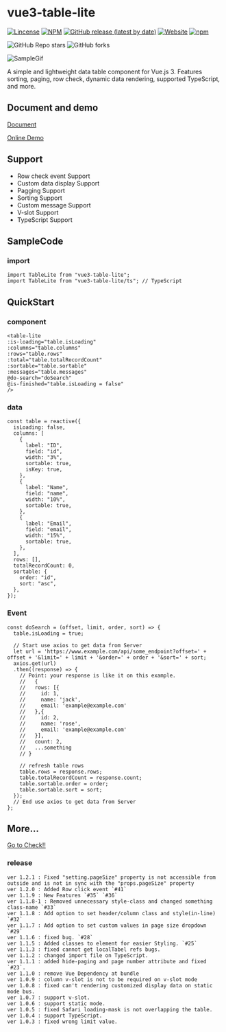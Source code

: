 # vue3-table-lite

[![Lincense](https://img.shields.io/github/license/linmasahiro/vue3-table-lite)](https://github.com/linmasahiro/vue3-table-lite/blob/master/LICENSE) 
[![NPM](https://img.shields.io/npm/v/vue3-table-lite)](https://www.npmjs.com/package/vue3-table-lite)
[![GitHub release (latest by date)](https://img.shields.io/github/v/release/linmasahiro/vue3-table-lite)](https://github.com/linmasahiro/vue3-table-lite)
[![Website](https://img.shields.io/website?url=https%3A%2F%2Flinmasahiro.github.io%2Fvue3-table-lite%2Fdist%2F)](https://linmasahiro.github.io/vue3-table-lite/dist/)
[![npm](https://img.shields.io/npm/dm/vue3-table-lite)](https://www.npmjs.com/package/vue3-table-lite)

![GitHub Repo stars](https://img.shields.io/github/stars/linmasahiro/vue3-table-lite?style=social)
![GitHub forks](https://img.shields.io/github/forks/linmasahiro/vue3-table-lite?style=social)

![SampleGif](https://linmasahiro.github.io/vue3-table-lite/sample.gif)

A simple and lightweight data table component for Vue.js 3. Features sorting, paging, row check, dynamic data rendering, supported TypeScript, and more.

## Document and demo

[Document](https://linmasahiro.github.io/vue3-table-lite/dist/)

[Online Demo](https://linmasahiro.github.io/vue3-table-lite/dist/simple.html)

## Support

+ Row check event Support
+ Custom data display Support
+ Pagging Support
+ Sorting Support
+ Custom message Support
+ V-slot Support
+ TypeScript Support

## SampleCode

### import
    import TableLite from "vue3-table-lite";
    import TableLite from "vue3-table-lite/ts"; // TypeScript

## QuickStart
### component
    <table-lite
    :is-loading="table.isLoading"
    :columns="table.columns"
    :rows="table.rows"
    :total="table.totalRecordCount"
    :sortable="table.sortable"
    :messages="table.messages"
    @do-search="doSearch"
    @is-finished="table.isLoading = false"
    />
  ></table-lite>

### data
    const table = reactive({
      isLoading: false,
      columns: [
        {
          label: "ID",
          field: "id",
          width: "3%",
          sortable: true,
          isKey: true,
        },
        {
          label: "Name",
          field: "name",
          width: "10%",
          sortable: true,
        },
        {
          label: "Email",
          field: "email",
          width: "15%",
          sortable: true,
        },
      ],
      rows: [],
      totalRecordCount: 0,
      sortable: {
        order: "id",
        sort: "asc",
      },
    });

### Event
    const doSearch = (offset, limit, order, sort) => {
      table.isLoading = true;

      // Start use axios to get data from Server
      let url = 'https://www.example.com/api/some_endpoint?offset=' + offset + '&limit=' + limit + '&order=' + order + '&sort=' + sort;
      axios.get(url)
      .then((response) => {
        // Point: your response is like it on this example.
        //   {
        //   rows: [{
        //     id: 1,
        //     name: 'jack',
        //     email: 'example@example.com'
        //   },{
        //     id: 2,
        //     name: 'rose',
        //     email: 'example@example.com'
        //   }],
        //   count: 2,
        //   ...something
        // }
        
        // refresh table rows
        table.rows = response.rows;
        table.totalRecordCount = response.count;
        table.sortable.order = order;
        table.sortable.sort = sort;
      });
      // End use axios to get data from Server
    };

## More...
[Go to Check!!](https://linmasahiro.github.io/vue3-table-lite/dist/usage.html)

### release
    ver 1.2.1 : Fixed "setting.pageSize" property is not accessible from outside and is not in sync with the "props.pageSize" property
    ver 1.2.0 : Added Row click event `#41`
    ver 1.1.9 : New Features `#35` `#36`
    ver 1.1.8-1 : Removed unnecessary style-class and changed something class-name `#33`
    ver 1.1.8 : Add option to set header/column class and style(in-line) `#32`
    ver 1.1.7 : Add option to set custom values in page size dropdown `#29`
    ver 1.1.6 : fixed bug. `#28`
    ver 1.1.5 : Added classes to element for easier Styling. `#25`
    ver 1.1.3 : fixed cannot get localTabel refs bugs.
    ver 1.1.2 : changed import file on TypeScript.
    ver 1.1.1 : added hide-paging and page number attribute and fixed `#23`.
    ver 1.1.0 : remove Vue Dependency at bundle
    ver 1.0.9 : column v-slot is not to be required on v-slot mode
    ver 1.0.8 : fixed can't rendering customized display data on static mode bus.
    ver 1.0.7 : support v-slot.
    ver 1.0.6 : support static mode.
    ver 1.0.5 : fixed Safari loading-mask is not overlapping the table.
    ver 1.0.4 : support TypeScript.
    ver 1.0.3 : fixed wrong limit value.
